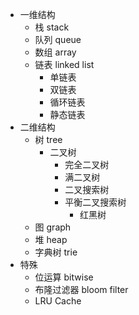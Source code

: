 - 一维结构
  - 栈 stack
  - 队列 queue
  - 数组 array
  - 链表 linked list
    - 单链表
    - 双链表
    - 循环链表
    - 静态链表
- 二维结构
  - 树 tree
    - 二叉树
      - 完全二叉树
      - 满二叉树
      - 二叉搜索树
      - 平衡二叉搜索树
        - 红黑树
  - 图 graph
  - 堆 heap
  - 字典树 trie
- 特殊
  - 位运算 bitwise
  - 布隆过滤器 bloom filter
  - LRU Cache